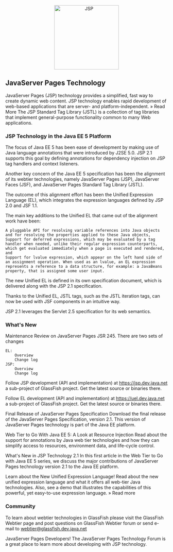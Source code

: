 <p align="center">
  <a href="http://www.oracle.com/technetwork/java/javaee/jsp/index.html">
    <img alt="JSP" src="http://i.hizliresim.com/jyRdMn.png" width="200"/>
  </a>
</p>

## JavaServer Pages Technology
JavaServer Pages (JSP) technology provides a simplified, fast way to create dynamic web content. JSP technology enables rapid development of web-based applications that are server- and platform-independent.   »  Read More
The JSP Standard Tag Library (JSTL) is a collection of tag libraries that implement general-purpose functionality common to many Web applications.
 
### JSP Technology in the Java EE 5 Platform

The focus of Java EE 5 has been ease of development by making use of Java language annotations that were introduced by J2SE 5.0. JSP 2.1 supports this goal by defining annotations for dependency injection on JSP tag handlers and context listeners.

Another key concern of the Java EE 5 specification has been the alignment of its webtier technologies, namely JavaServer Pages (JSP), JavaServer Faces (JSF), and JavaServer Pages Standard Tag Library (JSTL).

The outcome of this alignment effort has been the Unified Expression Language (EL), which integrates the expression languages defined by JSP 2.0 and JSF 1.1.

The main key additions to the Unified EL that came out of tbe alignment work have been:

    A pluggable API for resolving variable references into Java objects and for resolving the properties applied to these Java objects,
    Support for deferred expressions, which may be evaluated by a tag handler when needed, unlike their regular expression counterparts, which get evaluated immediately when a page is executed and rendered, and
    Support for lvalue expression, which appear on the left hand side of an assignment operation. When used as an lvalue, an EL expression represents a reference to a data structure, for example: a JavaBeans property, that is assigned some user input.

The new Unified EL is defined in its own specification document, which is delivered along with the JSP 2.1 specification.

Thanks to the Unified EL, JSTL tags, such as the JSTL iteration tags, can now be used with JSF components in an intuitive way.

JSP 2.1 leverages the Servlet 2.5 specification for its web semantics.
 
### What's New
 
Maintenance Review on JavaServer Pages JSR 245. There are two sets of changes

    EL:
        Overview
        Change log
    JSP:
        Overview
        Change log


Follow JSP development (API and implementation) at https://jsp.dev.java.net a sub-project of GlassFish project. Get the latest source or binaries there.

Follow EL development (API and implementation) at https://uel.dev.java.net a sub-project of GlassFish project. Get the latest source or binaries there.
 

Final Release of JavaServer Pages Specification Download the final release of the JavaServer Pages Specification, version 2.1. This version of JavaServer Pages technology is part of the Java EE platform.
 

Web Tier to Go With Java EE 5: A Look at Resource Injection Read about the support for annotations by Java web tier technologies and how they can simplify access to resources, environment data, and life-cycle control.
 

What's New in JSP Technology 2.1 In this first article in the Web Tier to Go with Java EE 5 series, we discuss the major contributions of JavaServer Pages technology version 2.1 to the Java EE platform.
 

Learn about the New Unified Expression Language! Read about the new unified expression language and what it offers all web-tier Java technologies. Also, see a demo that illustrates the capabilities of this powerful, yet easy-to-use expression language.
»  Read more
 
### Community
	
 
 
To learn about webtier technologies in GlassFish please visit the GlassFish Webtier page and post questions on GlassFish Webtier forum or send e-mail to webtier@glassfish.dev.java.net

JavaServer Pages Developers! The JavaServer Pages Technology Forum is a great place to learn more about developing with JSP technology.
